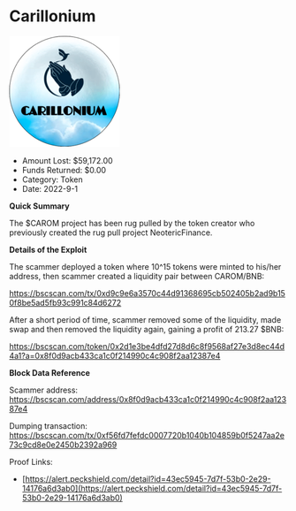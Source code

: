 # Carillonium
![Carillonium](/rektimages/Carillonium.png)
- Amount Lost: $59,172.00
- Funds Returned: $0.00
- Category: Token
- Date: 2022-9-1

**Quick Summary**

The $CAROM project has been rug pulled by the token creator who previously created the rug pull project NeotericFinance.

  


 **Details of the Exploit**

The scammer deployed a token where 10^15 tokens were minted to his/her address, then scammer created a liquidity pair between CAROM/BNB:

https://bscscan.com/tx/0xd9c9e6a3570c44d91368695cb502405b2ad9b150f8be5ad5fb93c991c84d6272

After a short period of time, scammer removed some of the liquidity, made swap and then removed the liquidity again, gaining a profit of 213.27 $BNB:

https://bscscan.com/token/0x2d1e3be4dfd27d8d6c8f9568af27e3d8ec44d4a1?a=0x8f0d9acb433ca1c0f214990c4c908f2aa12387e4

  


 **Block Data Reference**

Scammer address: https://bscscan.com/address/0x8f0d9acb433ca1c0f214990c4c908f2aa12387e4

Dumping transaction: https://bscscan.com/tx/0xf56fd7fefdc0007720b1040b104859b0f5247aa2e73c9cd8e0e2450b2392a969


Proof Links:
- [https://alert.peckshield.com/detail?id=43ec5945-7d7f-53b0-2e29-14176a6d3ab0](https://alert.peckshield.com/detail?id=43ec5945-7d7f-53b0-2e29-14176a6d3ab0)


